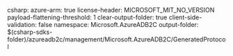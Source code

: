 csharp:
  azure-arm: true
  license-header: MICROSOFT_MIT_NO_VERSION
  payload-flattening-threshold: 1
  clear-output-folder: true
  client-side-validation: false
  namespace: Microsoft.AzureADB2C
  output-folder: $(csharp-sdks-folder)/azureadb2c/management/Microsoft.AzureADB2C/GeneratedProtocol